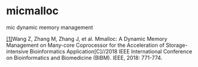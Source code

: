 # micmalloc
mic dynamic memory management

[[1]](https://ieeexplore.ieee.org/abstract/document/8621415)Wang Z, Zhang M, Zhang J, et al. Mmalloc: A Dynamic Memory Management on Many-core Coprocessor for the Acceleration of Storage-intensive Bioinformatics Application[C]//2018 IEEE International Conference on Bioinformatics and Biomedicine (BIBM). IEEE, 2018: 771-774.
